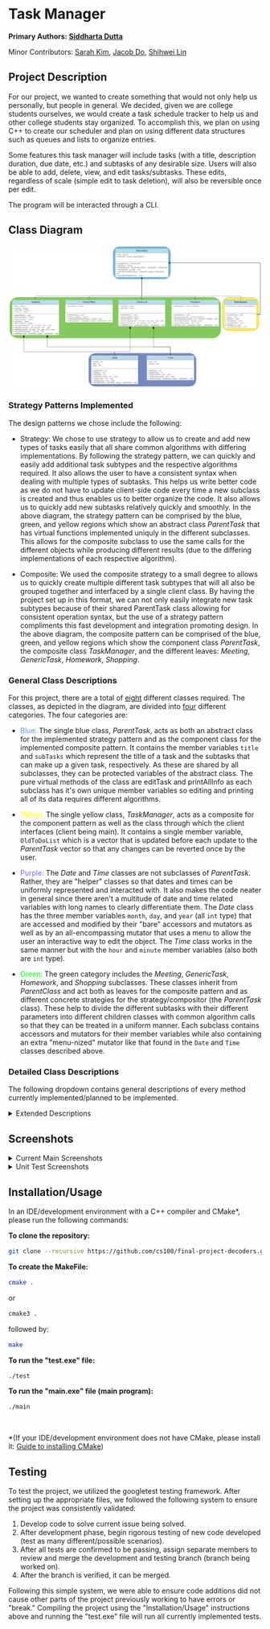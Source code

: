  # Task Manager
 **Primary Authors: [Siddharta Dutta](https://github.com/SiddhartaDutta)**
 
 Minor Contributors: [Sarah Kim](https://github.com/sarahkimmieee), [Jacob Do](https://github.com/jacobcdo), [Shihwei Lin](https://github.com/slin182)

## Project Description
  
For our project, we wanted to create something that would not only help us personally, but people in general. We decided, given we are college students ourselves, we would create a task schedule tracker to help us and other college students stay organized. To accomplish this, we plan on using C++ to create our scheduler and plan on using different data structures such as queues and lists to organize entries.

Some features this task manager will include tasks (with a title, description duration, due date, etc.) and subtasks of any desirable size. Users will also be able to add, delete, view, and edit tasks/subtasks. These edits, regardless of scale (simple edit to task deletion), will also be reversible once per edit.

The program will be interacted through a CLI.

## Class Diagram

![Image of current version of class diagram.](./images/Screenshot_1524.png)

### Strategy Patterns Implemented

The design patterns we chose include the following:

- Strategy: We chose to use strategy to allow us to create and add new types of tasks easily that all share common algorithms with differing implementations. By following the strategy pattern, we can quickly and easily add additional task subtypes and the respective algorithms required. It also allows the user to have a consistent syntax when dealing with multiple types of subtasks. This helps us write better code as we do not have to update client-side code every time a new subclass is created and thus enables us to better organize the code. It also allows us to quickly add new subtasks relatively quickly and smoothly. In the above diagram, the strategy pattern can be comprised by the blue, green, and yellow regions which show an abstract class *ParentTask* that has virtual functions implemented uniquly in the different subclasses. This allows for the composite subclass to use the same calls for the different objects while producing different results (due to the differing implementations of each respective algorithm).

- Composite: We used the composite strategy to a small degree to allows us to quickly create multiple different task subtypes that will all also be grouped together and interfaced by a single client class. By having the project set up in this format, we can not only easily integrate new task subtypes because of their shared ParentTask class allowing for consistent operation syntax, but the use of a strategy pattern compliments this fast development and integration promoting design. In the above diagram, the composite pattern can be comprised of the blue, green, and yellow regions which show the component class *ParentTask*, the composite class *TaskManager*, and the different leaves: *Meeting*, *GenericTask*, *Homework*, *Shopping*.

### General Class Descriptions
For this project, there are a total of <u>eight</u> different classes required. The classes, as depicted in the diagram, are divided into <u>four</u> different categories. The four categories are:

- <span style="color:cornflowerblue">Blue:</span> The single blue class, *ParentTask*, acts as both an abstract class for the implemented strategy pattern and as the component class for the implemented composite pattern. It contains the member variables `title` and `subTasks` which represent the title of a task and the subtasks that can make up a given task, respectively. As these are shared by all subclasses, they can be protected variables of the abstract class. The pure virtual methods of the class are editTask and printAllInfo as each subclass has it's own unique member variables so editing and printing all of its data requires different algorithms.

- <span style="color:yellow">Yellow:</span> The single yellow class, *TaskManager*, acts as a composite for the component pattern as well as the class through which the client interfaces (client being main). It contains a single member variable, `OldToDoList` which is a vector that is updated before each update to the *ParentTask* vector so that any changes can be reverted once by the user.

- <span style="color:mediumslateblue">Purple:</span> The *Date* and *Time* classes are not subclasses of *ParentTask*. Rather, they are "helper" classes so that dates and times can be uniformly represented and interacted with. It also makes the code neater in general since there aren't a multitude of date and time related variables with long names to clearly differentiate them. The *Date* class has the three member variables `month`, `day`, and `year` (all `int` type) that are accessed and modified by their "bare" accessors and mutators as well as by an all-encompassing mutator that uses a menu to allow the user an interactive way to edit the object. The *Time* class works in the same manner but with the `hour` and `minute` member variables (also both are `int` type).

- <span style="color:lime">Green:</span> The green category includes the *Meeting*, *GenericTask*, *Homework*, and *Shopping* subclasses. These classes inherit from *ParentClass* and act both as leaves for the composite pattern and as different concrete strategies for the strategy/compositor (the *ParentTask* class). These help to divide the different subtasks with their different parameters into different children classes with common algorithm calls so that they can be treated in a uniform manner. Each subclass contains accessors and mutators for their member variables while also containing an extra "menu-nized" mutator like that found in the `Date` and `Time` classes described above. 

### Detailed Class Descriptions
The following dropdown contains general descriptions of every method currently implemented/planned to be implemented.

<details><summary>Extended Descriptions</summary>

***ParentTask***
>- `virtual void printAllInfo()` : Prints all object data formatted appropriately for the *ParentTask* type object's member variables.

>- `virtual void editTask(std::istream& input, std::ostream& output)` : Calls "menu-nized" mutator for the appropriate *ParentTask* type object.

>- `string getTitle()` : Returns the title of the *ParentTask* type object.

>- `void setTitle(std::string title)` : Sets *ParentTask* type object's title.

>- `void setTitleFromMenu(std::istream& input, std::ostream& output)` : Sets *ParentTask* type object's title using a menu.

>- `void operateSubTaskMenu()` : Operates the menu to edit the subtasks of a given *ParentTask* type object.

***Meeting***
>- `Time* getStartTime()` : Returns the start time of the *Meeting* object.

>- `Time* getEndTime()` : Returns the end time of the *Meeting* object.

>- `Date* getDate()` : Returns the date of the *Meeting* object.

>- `string getLocation()` : Returns the location of the *Meeting* object.

>- `void setStartTime(int hour, int minute)` : Edits the *Meeting* object's start time.

>- `void setEndTime(int hour, int minute)` : Edits the *Meeting* object's end time.

>- `void setDate(int month, int day, int year)` : Edits the *Meeting* object's date.

>- `void setLocation(string location)` : Edits the *Meeting* object's location.

***GenericTask***
>- `string getDescription()` : Returns the *GenericTask* object's description.

>- `void setDescription(string description)` : Edits the *GenericTask* object's description.

***Homework***
>- `Date* getDueDate()` : Returns the due date of the *Homework* object.

>- `Time* getDueTime()` : Returns the due time of the *Homework* object.

>- `void setDueDate(int month, int day, int year)` : Edits the *Homework* object's due date.

>- `void setDueTime(int hour, int minute)` : Edits the *Homework* object's due time.

***Shopping***
>- `vector<string*> getShoppingList()` : Return the *Shopping* object's "shopping list".

>- `void setShoppingList(int index, std::string newItem)` : Edits a single element of the *Shopping* object's "shopping list".

>- `void addItem(std::string newItem)` : Adds a single element to the *Shopping* object's "shopping list".

>- `void removeItem(int index)` : Removes a single element from the *Shopping* object's "shopping list".

***TaskManager***
>- `void add()` : Calls a "menu-nized" mutator to add a task to the *TaskManager* object's subTasks vector.

>- `void delete()` : Calls a "menu-nized" mutator to delete a task from the *TaskManager* object's subTasks vector.

>- `void newNext()` : Displays first task to be finished from the *TaskManager* object's subTasks vector.

>- `void viewByTitle()` : Calls a "menu-nized" accessor to search and display tasks by title.

>- `void reverseLastEdit()` : Sets the *TaskManager* object's subTasks vector to the *TaskManager* object's OldToDoList vector.

***Date***
>- `int getMonth()` : Returns the *Date* object's month.

>- `int getDay()` : Returns the *Date* object's day.

>- `int getYear()` : Returns the *Date* object's year.

>- `void setMonth(int month)` : Edits the *Date* object's month.

>- `void setDay(int day)` : Edits the *Date* object's day.

>- `void setYear(int year)` : Edits the *Date* object's year.

>- `void setDate(std::istream& input, std::ostream& output)` : Calls a "menu-nized" mutator to edit the *Date* object.

***Time***
>- `int getHour()` : Returns the *Time* object's hour.

>- `int getMinute()` : Returns the *Time* object's minute.

>- `void setHour(int hour)` : Edits the *Time* object's hour.

>- `void setMinute(int minute)` : Edits the *Time* object's minute.

>- `void setTime(std::istream& input, std::ostream& output)` : Calls a "menu-nized" mutator to edit the *Time* object.

</details> 
 
 ## Screenshots
<details><summary>Current Main Screenshots</summary>

</br>

Image of start menu:

![Image of start menu.](./images/Screenshot_1545.png)

Image of invalid input:

![Image of invalid input.](./images/Screenshot_1548.png)

Image of when task data is printed (specifically "Meeting" tasks in this example): 

![Image of task data printed.](./images/Screenshot_1546.png)

Image of when the edit menu is selected:

![Image of edit menu.](./images/Screenshot_1547.png)

Image of invalid input in edit menu:

![Image of invalid input in edit menu.](./images/Screenshot_1549.png)

Image of successful title change:

![Image of successful title change.](./images/Screenshot_1550.png)

Image of successful date change:

![Image of successful date change.](./images/Screenshot_1551.png)

Image of successful location change:

![Image of successful location change.](./images/Screenshot_1552.png)

Image of successful edit menu exit:

![Image of successful exit.](./images/Screenshot_1553.png)

Image of program exit:

![Image of program exit.](./images/Screenshot_1554.png)


</details>

<details><summary>Unit Test Screenshots</summary>

 ![Image of top third of ./test run.](./images/Screenshot_1542.png)

 ![Image of middle third of ./test run.](./images/Screenshot_1543.png)

 ![Image of bottom half of ./test run.](./images/Screenshot_1544.png)

</details>

 ## Installation/Usage
 In an IDE/development environment with a C++ compiler and CMake*, please run the following commands:

 **To clone the repository:**

 ```sh
 git clone --recursive https://github.com/cs100/final-project-decoders.git
 ```

 **To create the MakeFile:**

 ```sh
 cmake .
 ``` 
 or 
 ```sh
 cmake3 .
 ```

 followed by:
 
 ```sh
 make
 ```

 **To run the "test.exe" file:**

 ```sh
 ./test
 ```

 **To run the "main.exe" file (main program):**

 ```sh
 ./main
 ```

 </br>

 *(If your IDE/development environment does not have CMake, please install it: [Guide to installing CMake](https://cmake.org/install/))
 
 ## Testing
 To test the project, we utilized the googletest testing framework. After setting up the appropriate files, we followed the following system to ensure the project was consistently validated:
 1. Develop code to solve current issue being solved.
 2. After development phase, begin rigorous testing of new code developed (test as many different/possible scenarios).
 3. After all tests are confirmed to be passing, assign separate members to review and merge the development and testing branch (branch being worked on).
 4. After the branch is verified, it can be merged.

 Following this simple system, we were able to ensure code additions did not cause other parts of the project previously working to have errors or "break." Compiling the project using the "Installation/Usage" instructions above and running the "test.exe" file will run all currently implemented tests.